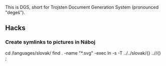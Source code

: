 This is DGS, short for Trojsten Document Generation System (pronounced "degeš").

## Hacks

### Create symlinks to pictures in Náboj
cd <volume>/languages/slovak/
find . -name "*.svg" -exec ln -s -T ../../slovak/{} ../<language>/{} \;
